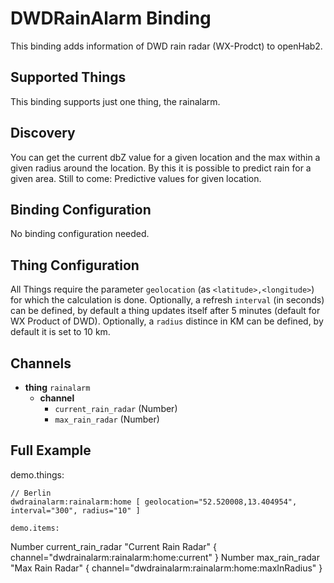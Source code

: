 # DWDRainAlarm Binding

This binding adds information of DWD rain radar (WX-Prodct) to openHab2.

## Supported Things

This binding supports just one thing, the rainalarm.

## Discovery

You can get the current dbZ value for a given location and the max within a given radius around the location. 
By this it is possible to predict rain for a given area.
Still to come: Predictive values for given location.

## Binding Configuration

No binding configuration needed.

## Thing Configuration

All Things require the parameter `geolocation` (as `<latitude>,<longitude>`) for which the calculation is done. 
Optionally, a refresh `interval` (in seconds) can be defined, by default a thing updates itself after 5 minutes (default for WX Product of DWD).
Optionally, a `radius` distince in KM can be defined, by default it is set to 10 km.

## Channels

* **thing** `rainalarm`
    * **channel**
        * `current_rain_radar` (Number)
        * `max_rain_radar` (Number)

## Full Example

demo.things:

```
// Berlin
dwdrainalarm:rainalarm:home [ geolocation="52.520008,13.404954", interval="300", radius="10" ]

demo.items:

```
Number current_rain_radar "Current Rain Radar" { channel="dwdrainalarm:rainalarm:home:current" }
Number max_rain_radar "Max Rain Radar" { channel="dwdrainalarm:rainalarm:home:maxInRadius" }
```
